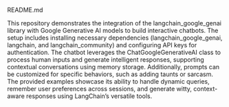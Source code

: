README.md

This repository demonstrates the integration of the langchain_google_genai library with Google Generative AI models to build interactive chatbots. The setup includes installing necessary dependencies (langchain_google_genai, langchain, and langchain_community) and configuring API keys for authentication. The chatbot leverages the ChatGoogleGenerativeAI class to process human inputs and generate intelligent responses, supporting contextual conversations using memory storage. Additionally, prompts can be customized for specific behaviors, such as adding taunts or sarcasm. The provided examples showcase its ability to handle dynamic queries, remember user preferences across sessions, and generate witty, context-aware responses using LangChain’s versatile tools.
